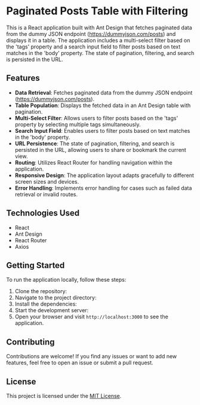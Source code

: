 # Paginated Posts Table with Filtering

This is a React application built with Ant Design that fetches paginated data from the dummy JSON endpoint (https://dummyjson.com/posts) and displays it in a table. The application includes a multi-select filter based on the 'tags' property and a search input field to filter posts based on text matches in the 'body' property. The state of pagination, filtering, and search is persisted in the URL.

## Features

- **Data Retrieval**: Fetches paginated data from the dummy JSON endpoint (https://dummyjson.com/posts).
- **Table Population**: Displays the fetched data in an Ant Design table with pagination.
- **Multi-Select Filter**: Allows users to filter posts based on the 'tags' property by selecting multiple tags simultaneously.
- **Search Input Field**: Enables users to filter posts based on text matches in the 'body' property.
- **URL Persistence**: The state of pagination, filtering, and search is persisted in the URL, allowing users to share or bookmark the current view.
- **Routing**: Utilizes React Router for handling navigation within the application.
- **Responsive Design**: The application layout adapts gracefully to different screen sizes and devices.
- **Error Handling**: Implements error handling for cases such as failed data retrieval or invalid routes.

## Technologies Used

- React
- Ant Design
- React Router
- Axios

## Getting Started

To run the application locally, follow these steps:

1. Clone the repository:
2. Navigate to the project directory:
3. Install the dependencies:
4. Start the development server:
5. Open your browser and visit `http://localhost:3000` to see the application.

## Contributing

Contributions are welcome! If you find any issues or want to add new features, feel free to open an issue or submit a pull request.

## License

This project is licensed under the [MIT License](LICENSE).